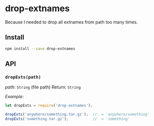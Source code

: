 # drop-extnames

Because I needed to drop all extnames from path too many times.

## Install

```bash
npm install --save drop-extnames
```

## API

### `dropExts(path)`

_path_: `String` (file path)
Return: `String`

*Example*:

```js
let dropExts = require('drop-extnames');

dropExts('anywhere/something.tar.gz');  //  = 'anywhere/something'
dropExts('something.tar.gz');           //  = 'something'
```
